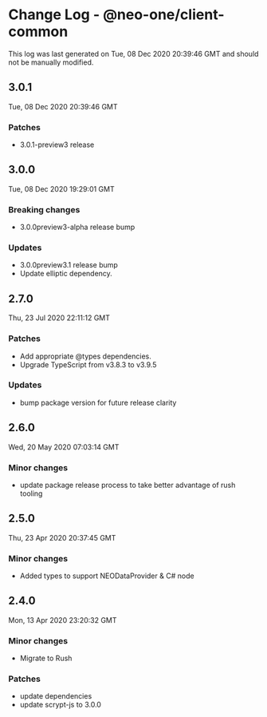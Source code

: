 # Change Log - @neo-one/client-common

This log was last generated on Tue, 08 Dec 2020 20:39:46 GMT and should not be manually modified.

## 3.0.1
Tue, 08 Dec 2020 20:39:46 GMT

### Patches

- 3.0.1-preview3 release

## 3.0.0
Tue, 08 Dec 2020 19:29:01 GMT

### Breaking changes

- 3.0.0preview3-alpha release bump

### Updates

- 3.0.0preview3.1 release bump
- Update elliptic dependency.

## 2.7.0
Thu, 23 Jul 2020 22:11:12 GMT

### Patches

- Add appropriate @types dependencies.
- Upgrade TypeScript from v3.8.3 to v3.9.5

### Updates

- bump package version for future release clarity

## 2.6.0
Wed, 20 May 2020 07:03:14 GMT

### Minor changes

- update package release process to take better advantage of rush tooling

## 2.5.0
Thu, 23 Apr 2020 20:37:45 GMT

### Minor changes

- Added types to support NEODataProvider & C# node

## 2.4.0
Mon, 13 Apr 2020 23:20:32 GMT

### Minor changes

- Migrate to Rush

### Patches

- update dependencies
- update scrypt-js to 3.0.0

